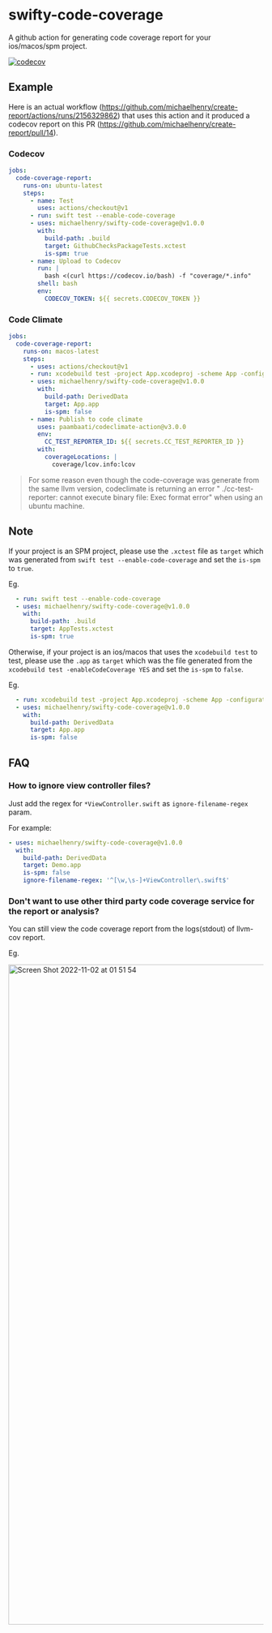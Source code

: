 # swifty-code-coverage

A github action for generating code coverage report for your ios/macos/spm project.

[![codecov](https://codecov.io/gh/michaelhenry/swifty-code-coverage/branch/main/graph/badge.svg?token=I7B7SJCM34)](https://codecov.io/gh/michaelhenry/swifty-code-coverage)

## Example

Here is an actual workflow (https://github.com/michaelhenry/create-report/actions/runs/2156329862) that uses this action and it produced a codecov report on this PR (https://github.com/michaelhenry/create-report/pull/14).

### Codecov

```yml
jobs:
  code-coverage-report:
    runs-on: ubuntu-latest
    steps:
      - name: Test
        uses: actions/checkout@v1
      - run: swift test --enable-code-coverage
      - uses: michaelhenry/swifty-code-coverage@v1.0.0
        with:
          build-path: .build
          target: GithubChecksPackageTests.xctest
          is-spm: true
      - name: Upload to Codecov
        run: |
          bash <(curl https://codecov.io/bash) -f "coverage/*.info"
        shell: bash
        env:
          CODECOV_TOKEN: ${{ secrets.CODECOV_TOKEN }}
```

### Code Climate

```yml
jobs:
  code-coverage-report:
    runs-on: macos-latest
    steps:
      - uses: actions/checkout@v1
      - run: xcodebuild test -project App.xcodeproj -scheme App -configuration Debug -sdk iphonesimulator -destination 'platform=iOS Simulator,name=iPhone X,OS=13.0' -enableCodeCoverage YES -derivedDataPath DerivedData
      - uses: michaelhenry/swifty-code-coverage@v1.0.0
        with:
          build-path: DerivedData
          target: App.app
          is-spm: false
      - name: Publish to code climate
        uses: paambaati/codeclimate-action@v3.0.0
        env:
          CC_TEST_REPORTER_ID: ${{ secrets.CC_TEST_REPORTER_ID }}
        with:
          coverageLocations: |
            coverage/lcov.info:lcov
```

> For some reason even though the code-coverage was generate from the same llvm version, codeclimate is returning an error " ./cc-test-reporter: cannot execute binary file: Exec format error" when using an ubuntu machine.

## Note

If your project is an SPM project, please use the `.xctest` file as `target` which was generated from `swift test --enable-code-coverage` and set the `is-spm` to `true`.

Eg.

```yml
  - run: swift test --enable-code-coverage
  - uses: michaelhenry/swifty-code-coverage@v1.0.0
    with:
      build-path: .build
      target: AppTests.xctest
      is-spm: true
```

Otherwise, if your project is an ios/macos that uses the `xcodebuild test` to test, please use the `.app` as `target` which was the file generated from the `xcodebuild test -enableCodeCoverage YES`  and set the `is-spm` to `false`.

Eg.

```yml
  - run: xcodebuild test -project App.xcodeproj -scheme App -configuration Debug -sdk iphonesimulator -destination 'platform=iOS Simulator,name=iPhone X,OS=13.0' -enableCodeCoverage YES -derivedDataPath DerivedData
  - uses: michaelhenry/swifty-code-coverage@v1.0.0
    with:
      build-path: DerivedData
      target: App.app
      is-spm: false
```

## FAQ

### How to ignore view controller files?

Just add the regex for `*ViewController.swift` as `ignore-filename-regex` param.

For example:

```yml
- uses: michaelhenry/swifty-code-coverage@v1.0.0
  with:
    build-path: DerivedData
    target: Demo.app
    is-spm: false
    ignore-filename-regex: '^[\w,\s-]+ViewController\.swift$'
```
### Don't want to use other third party code coverage service for the report or analysis?

You can still view the code coverage report from the logs(stdout) of llvm-cov report.

Eg.

<img width="1302" alt="Screen Shot 2022-11-02 at 01 51 54" src="https://user-images.githubusercontent.com/717992/199263153-22d35899-66d9-404a-b682-0b453de314a8.png">

